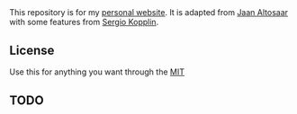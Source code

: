 ##

This repository is for my [personal website](https://timshell.github.io). It is adapted from [Jaan Altosaar](https://jaan.io) with some features from [Sergio Kopplin](https://koppl.in).

## License

Use this for anything you want through the [MIT](LICENSE)

## TODO



